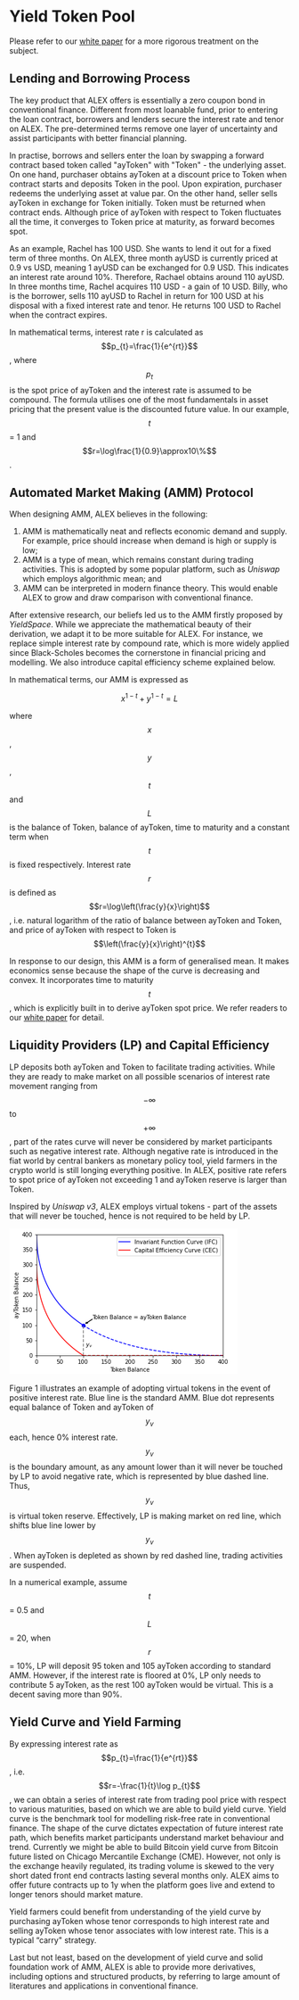 # Yield Token Pool

Please refer to our [white paper](../whitepaper/automated-market-making-of-alex.md) for a more rigorous treatment on the subject.

## Lending and Borrowing Process

The key product that ALEX offers is essentially a zero coupon bond in conventional finance. Different from most loanable fund, prior to entering the loan contract, borrowers and lenders secure the interest rate and tenor on ALEX. The pre-determined terms remove one layer of uncertainty and assist participants with better financial planning.

In practise, borrows and sellers enter the loan by swapping a forward contract based token called "ayToken" with "Token" - the underlying asset. On one hand, purchaser obtains ayToken at a discount price to Token when contract starts and deposits Token in the pool. Upon expiration, purchaser redeems the underlying asset at value par. On the other hand, seller sells ayToken in exchange for Token initially. Token must be returned when contract ends. Although price of ayToken with respect to Token fluctuates all the time, it converges to Token price at maturity, as forward becomes spot.

As an example, Rachel has 100 USD. She wants to lend it out for a fixed term of three months. On ALEX, three month ayUSD is currently priced at 0.9 vs USD, meaning 1 ayUSD can be exchanged for 0.9 USD. This indicates an interest rate around 10%. Therefore, Rachael obtains around 110 ayUSD. In three months time, Rachel acquires 110 USD - a gain of 10 USD. Billy, who is the borrower, sells 110 ayUSD to Rachel in return for 100 USD at his disposal with a fixed interest rate and tenor. He returns 100 USD to Rachel when the contract expires.

In mathematical terms, interest rate r is calculated as $$p_{t}=\frac{1}{e^{rt}}$$, where $$p_{t}$$ is the spot price of ayToken and the interest rate is assumed to be compound. The formula utilises one of the most fundamentals in asset pricing that the present value is the discounted future value. In our example, $$t$$= 1 and $$r=\log\frac{1}{0.9}\approx10\%$$.

## Automated Market Making \(AMM\) Protocol

When designing AMM, ALEX believes in the following:

1. AMM is mathematically neat and reflects economic demand and supply. For example, price should increase when demand is high or supply is low; 
2. AMM is a type of mean, which remains constant during trading activities. This is adopted by some popular platform, such as _Uniswap_ which employs algorithmic mean; and 
3. AMM can be interpreted in modern finance theory. This would enable ALEX to grow and draw comparison with conventional finance.

After extensive research, our beliefs led us to the AMM firstly proposed by _YieldSpace_. While we appreciate the mathematical beauty of their derivation, we adapt it to be more suitable for ALEX. For instance, we replace simple interest rate by compound rate, which is more widely applied since Black-Scholes becomes the cornerstone in financial pricing and modelling. We also introduce capital efficiency scheme explained below.

In mathematical terms, our AMM is expressed as

$$
x^{1-t}+y^{1-t}=L
$$

where $$x$$, $$y$$, $$t$$ and $$L$$ is the balance of Token, balance of ayToken, time to maturity and a constant term when $$t$$ is fixed respectively. Interest rate $$r$$ is defined as $$r=\log\left(\frac{y}{x}\right)$$, i.e. natural logarithm of the ratio of balance between ayToken and Token, and price of ayToken with respect to Token is $$\left(\frac{y}{x}\right)^{t}$$

In response to our design, this AMM is a form of generalised mean. It makes economics sense because the shape of the curve is decreasing and convex. It incorporates time to maturity $$t$$, which is explicitly built in to derive ayToken spot price. We refer readers to our [white paper](../whitepaper/automated-market-making-of-alex.md) for detail.

## Liquidity Providers \(LP\) and Capital Efficiency

LP deposits both ayToken and Token to facilitate trading activities. While they are ready to make market on all possible scenarios of interest rate movement ranging from $$-\infty$$ to $$+\infty$$, part of the rates curve will never be considered by market participants such as negative interest rate. Although negative rate is introduced in the fiat world by central bankers as monetary policy tool, yield farmers in the crypto world is still longing everything positive. In ALEX, positive rate refers to spot price of ayToken not exceeding 1 and ayToken reserve is larger than Token.

Inspired by _Uniswap v3_, ALEX employs virtual tokens - part of the assets that will never be touched, hence is not required to be held by LP.

![Figure 1](../.gitbook/assets/cecjing.png)

Figure 1 illustrates an example of adopting virtual tokens in the event of positive interest rate. Blue line is the standard AMM. Blue dot represents equal balance of Token and ayToken of $$y_{v}$$ each, hence 0% interest rate. $$y_{v}$$ is the boundary amount, as any amount lower than it will never be touched by LP to avoid negative rate, which is represented by blue dashed line. Thus, $$y_{v}$$ is virtual token reserve. Effectively, LP is making market on red line, which shifts blue line lower by $$y_{v}$$. When ayToken is depleted as shown by red dashed line, trading activities are suspended.

In a numerical example, assume $$t$$= 0.5 and $$L$$= 20, when $$r$$= 10%, LP will deposit 95 token and 105 ayToken according to standard AMM. However, if the interest rate is floored at 0%, LP only needs to contribute 5 ayToken, as the rest 100 ayToken would be virtual. This is a decent saving more than 90%.

## Yield Curve and Yield Farming

By expressing interest rate as $$p_{t}=\frac{1}{e^{rt}}$$, i.e. $$r=-\frac{1}{t}\log p_{t}$$, we can obtain a series of interest rate from trading pool price with respect to various maturities, based on which we are able to build yield curve. Yield curve is the benchmark tool for modelling risk-free rate in conventional finance. The shape of the curve dictates expectation of future interest rate path, which benefits market participants understand market behaviour and trend. Currently we might be able to build Bitcoin yield curve from Bitcoin future listed on Chicago Mercantile Exchange \(CME\). However, not only is the exchange heavily regulated, its trading volume is skewed to the very short dated front end contracts lasting several months only. ALEX aims to offer future contracts up to 1y when the platform goes live and extend to longer tenors should market mature.

Yield farmers could benefit from understanding of the yield curve by purchasing ayToken whose tenor corresponds to high interest rate and selling ayToken whose tenor associates with low interest rate. This is a typical “carry" strategy.

Last but not least, based on the development of yield curve and solid foundation work of AMM, ALEX is able to provide more derivatives, including options and structured products, by referring to large amount of literatures and applications in conventional finance.

